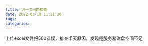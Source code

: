 ```yaml
---
title: 记一次问题排查
date: 2022-03-18 11:21:26
tags:
categories:
---
```



上传excel文件报500错误，排查半天原因，发现是服务器磁盘空间不足